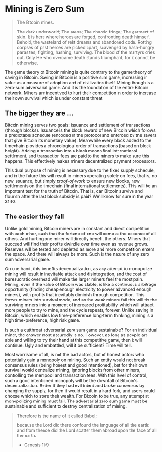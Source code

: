 # Mining is Zero Sum

> The Bitcoin mines.
> 
> The dark underworld;
> The arena;
> The chaotic fringe; 
> The garment of skin.
> It is here where heroes are forged,
> confronting death himself.
> Behold, the wasteland of rekt dreams and abandoned code.
> Rotting corpses of past heroes are picked
> apart, scavenged by hash-hungry parasites;
> fighting, hashing, surviving.
> The blood of the martyrs cries out.
> Only He who overcame death stands triumphant,
> for it cannot be otherwise.
> 

The game theory of Bitcoin mining is quite
 contrary to the game theory of saving in Bitcoin.
Saving in Bitcoin is a positive sum game,
 increasing in value as a measure of adoption
 and of civilization itself.
Mining though is a zero-sum adversarial game.
And it is the foundation of the entire
 Bitcoin network.
Miners are incentived to hurt their competition
 in order to increase their own survival which
 is under constant threat.

## The bigger they are ...

Bitcoin mining serves two goals: issuance and
 settlement of transactions (through blocks).
Issuance is the block reward of new Bitcoin
 which follows 
 a predictable schedule
 (encoded in the protocol and
 enforced by the savers that give
 Bitcoin its monetary value).
Meanwhile every block added to the timechain provides
 a chronological order of transactions (based on
 block height).
Adding a transaction into a 
 block means final international settlement,
 and transaction fees are paid to the miners
 to make sure this happens.
This effectively makes miners decentralized
 payment processors.

This dual purpose of mining is necessary due to the fixed
 supply schedule, and in the future this will result
 in miners operating solely on fees, that is,
 no new issuance, but simply *proof-of-work* to
 ensure new blocks, new settlements on the
 timechain (final international settlements).
This will be an important test for the truth of
 Bitcoin.
That is, can Bitcoin survive and flourish
 after the last block subsidy is paid?
We'll know for sure in the year 2140.


## The easier they fall

Unlike gold mining, Bitcoin miners are in
 constant and direct competition with each
 other, such that the fortune of one will
 come at the expense of all others.
And hurting one miner will directly benefit
 the others.
Miners that succeed will find
 their profits dwindle over time even as revenue grows.
Reserves will be tested and depleted as more
 and more competition enters the space.
And there will always be more.
Such is the nature of any zero sum adversarial game.

On one hand, this benefits decentralization,
 as any attempt to monopolize mining will result
 in inevitable attack and disintegration, and the cost
 of bureaucratic overhead will make the larger
 miners feel the most pain.
Mining, even if the value of Bitcoin was stable,
 is like a continuous arbitrage opportunity
 (finding cheap enough electricity to power advanced enough miners),
 with profits that inevitably diminish through competition.
This forces miners into survival mode, and as the weak
 miners fail this will tip the surviving miners
 into a moment of increased profitability,
 which will attract
 more people to try to mine,
 and the cycle repeats, forever.
Unlike saving in Bitcoin, which enables low time-preference long-term thinking, 
 mining is a high time-preference, high risk game.

Is such a cutthroat adversarial
 zero sum game sustainable? 
For an individual miner, the
 answer most assuredly is no.
However, as long as people are able and
 willing to try their hand at this competitive 
 game, then it will continue.
Ugly and embattled, will it be sufficient?
Time will tell.

Most worrisome of all, is not the bad actors,
 but of honest actors who potentially gain
 a monopoly on mining.
Such an entity would not break consensus rules
 (being honest and good intentioned),
 but for their own survival would
 centralize mining, ignoring blocks
 from other miners, controlling the
 mempool and transaction fees.
With this level of control,
 such a good intentioned
 monopoly will be the downfall of Bitcoin's
 decentralization.
Better if they had evil intent and broke
 consensus by changing the supply, for then
 it would result in a hard fork,
 and users could choose which to store
 their wealth.
For Bitcoin to be true, any attempt at
 monopolizing mining must fail.
The adversarial zero sum game must be sustainable
 and sufficient to destroy centralization of mining.

> Therefore is the name of it called Babel;
> 
> because the Lord did there confound the language of all the earth:
> and from thence did the Lord scatter them abroad upon the face of all the earth.
> 
> - Genesis 11:9
